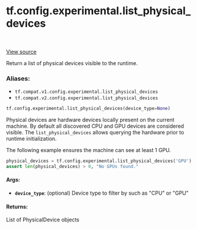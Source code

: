 <div itemscope itemtype="http://developers.google.com/ReferenceObject">
<meta itemprop="name" content="tf.config.experimental.list_physical_devices" />
<meta itemprop="path" content="Stable" />
</div>

# tf.config.experimental.list_physical_devices

<!-- Insert buttons -->

<table class="tfo-notebook-buttons tfo-api" align="left">
</table>

<a target="_blank" href="/code/stable/tensorflow/python/framework/config.py">View source</a>



<!-- Start diff -->
Return a list of physical devices visible to the runtime.

### Aliases:

* `tf.compat.v1.config.experimental.list_physical_devices`
* `tf.compat.v2.config.experimental.list_physical_devices`


``` python
tf.config.experimental.list_physical_devices(device_type=None)
```



<!-- Placeholder for "Used in" -->

Physical devices are hardware devices locally present on the current machine.
By default all discovered CPU and GPU devices are considered visible. The
`list_physical_devices` allows querying the hardware prior to runtime
initialization.

The following example ensures the machine can see at least 1 GPU.

```python
physical_devices = tf.config.experimental.list_physical_devices('GPU')
assert len(physical_devices) > 0, "No GPUs found."
```

#### Args:


* <b>`device_type`</b>: (optional) Device type to filter by such as "CPU" or "GPU"


#### Returns:

List of PhysicalDevice objects
